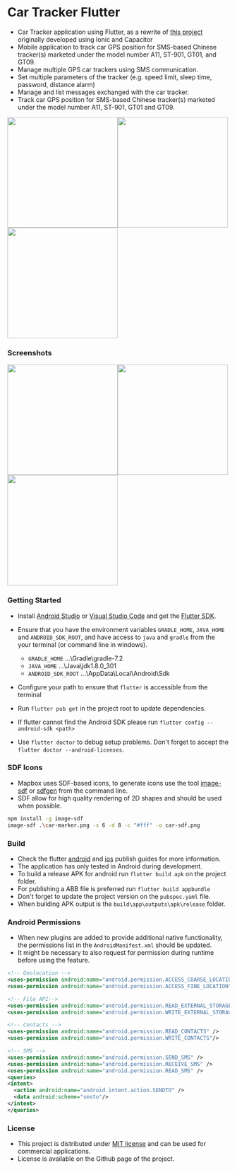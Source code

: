 # Car Tracker Flutter

- Car Tracker application using Flutter, as a rewrite of [this project](https://github.com/tentone/car-tracker-ion) originally developed using Ionic and Capacitor 
- Mobile application to track car GPS position for SMS-based Chinese tracker(s) marketed under the model number A11, ST-901, GT01, and GT09.
 - Manage multiple GPS car trackers using SMS communication.
 - Set multiple parameters of the tracker (e.g. speed limit, sleep time, password, distance alarm)
 - Manage and list messages exchanged with the car tracker.
- Track car GPS position for SMS-based Chinese tracker(s) marketed under the model number A11, ST-901, GT01 and GT09.

<img src="https://raw.githubusercontent.com/tentone/car-tracker-ionic/master/readme/front.jpg" width="250"><img src="https://raw.githubusercontent.com/tentone/car-tracker-ionic/master/readme/back.jpg" width="250"><img src="https://raw.githubusercontent.com/tentone/car-tracker-ionic/master/readme/pcb.jpg" width="250">

### Screenshots

<img src="https://raw.githubusercontent.com/tentone/car-tracker-flutter/master/store/screenshot/map.png" width="250"><img src="https://raw.githubusercontent.com/tentone/car-tracker-flutter/master/store/screenshot/history.png" width="250"><img src="https://raw.githubusercontent.com/tentone/car-tracker-flutter/master/store/screenshot/list.png" width="250">

### Getting Started

- Install [Android Studio](https://developer.android.com/studio) or [Visual Studio Code](https://code.visualstudio.com/) and get the [Flutter SDK](https://flutter.dev/).

- Ensure that you have the environment variables `GRADLE_HOME`, `JAVA_HOME` and `ANDROID_SDK_ROOT`, and have access to `java` and `gradle` from the your terminal (or command line in windows).

  - `GRADLE_HOME` ...\Gradle\gradle-7.2
  - `JAVA_HOME` ...\Java\jdk1.8.0_301
  - `ANDROID_SDK_ROOT` ...\AppData\Local\Android\Sdk

- Configure your path to ensure that `flutter` is accessible from the terminal

- Run `flutter pub get` in the project root to update dependencies.

- If flutter cannot find the Android SDK please run `flutter config --android-sdk <path>`

- Use `flutter doctor` to debug setup problems. Don't forget to accept the `flutter doctor --android-licenses`.

### SDF Icons
 - Mapbox uses SDF-based icons, to generate icons use the tool [image-sdf](https://github.com/mattdesl/image-sdf) or [sdfgen](https://github.com/ConnyOnny/sdfgen) from the command line.
 - SDF allow for high quality rendering of 2D shapes and should be used when possible.
```bash
npm install -g image-sdf
image-sdf .\car-marker.png -s 6 -d 8 -c "#fff" -o car-sdf.png
```

### Build

- Check the flutter [android](https://flutter.io/docs/deployment/android) and [ios](https://flutter.io/docs/deployment/ios) publish guides for more information.
- The application has only tested in Android during development.
- To build a release APK for android run `flutter build apk` on the project folder.
- For publishing a ABB file is preferred run `flutter build appbundle`
- Don't forget to update the project version on the `pubspec.yaml` file.
- When building APK output is the `build\app\outputs\apk\release` folder.

### Android Permissions

- When new plugins are added to provide additional native functionality, the permissions list in the `AndroidManifest.xml` should be updated.
- It might be necessary to also request for permission during runtime before using the feature.

```xml
<!-- Geolocation -->
<uses-permission android:name="android.permission.ACCESS_COARSE_LOCATION" />
<uses-permission android:name="android.permission.ACCESS_FINE_LOCATION" />

<!-- File API-->
<uses-permission android:name="android.permission.READ_EXTERNAL_STORAGE"/>
<uses-permission android:name="android.permission.WRITE_EXTERNAL_STORAGE" />

<!-- Contacts -->
<uses-permission android:name="android.permission.READ_CONTACTS" />
<uses-permission android:name="android.permission.WRITE_CONTACTS"/>

<!-- SMS -->
<uses-permission android:name="android.permission.SEND_SMS" />
<uses-permission android:name="android.permission.RECEIVE_SMS" />
<uses-permission android:name="android.permission.READ_SMS" />
<queries>
<intent>
  <action android:name="android.intent.action.SENDTO" />
  <data android:scheme="smsto"/>
</intent>
</queries>
```

### License

- This project is distributed under [MIT license](https://opensource.org/licenses/MIT) and can be used for commercial applications.
- License is available on the Github page of the project.